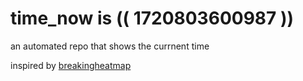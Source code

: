 # time_now is (( 1720803600987 ))

an automated repo that shows the currnent time

inspired by [breakingheatmap](https://github.com/breakingheatmap/breakingheatmap)